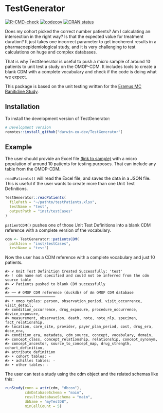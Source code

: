 
<!-- README.md is generated from README.Rmd. Please edit that file -->

# TestGenerator

<!-- badges: start -->

[![R-CMD-check](https://github.com/darwin-eu-dev/TestGenerator/actions/workflows/R-CMD-check.yaml/badge.svg)](https://github.com/darwin-eu-dev/TestGenerator/actions/workflows/R-CMD-check.yaml)
[![codecov](https://codecov.io/github/darwin-eu-dev/TestGenerator/branch/main/graph/badge.svg)](https://app.codecov.io/github/darwin-eu-dev/TestGenerator?branch=main)
[![CRAN
status](https://www.r-pkg.org/badges/version/TestGenerator)](https://CRAN.R-project.org/package=TestGenerator)
<!-- badges: end -->

Does my cohort picked the correct number patients? Am I calculating an
intersection in the right way? Is that the expected value for treatment
duration? It just takes one incorrect parameter to get incoherent
results in a pharmacoepidemiological study, and it is very challenging
to test calculations on huge and complex databases.

That is why TestGenerator is useful to push a micro sample of around 10
patients to unit test a study on the OMOP-CDM. It includes tools to
create a blank CDM with a complete vocabulary and check if the code is
doing what we expect.

This package is based on the unit testing written for the [Eramus MC
Ranitidine
Study](https://github.com/mi-erasmusmc/RanitidineStudy/blob/master/unitTesting_README.md).

## Installation

To install the development version of TestGenerator:

``` r
# Development version
remotes::install_github("darwin-eu-dev/TestGenerator")
```

## Example

The user should provide an Excel file [(link to
sample)](https://github.com/darwin-eu-dev/TestGenerator/raw/main/inst/extdata/testPatientsRSV.xlsx)
with a micro population of around 10 patients for testing purposes. That
can include any table from the OMOP-CDM.

`readPatients()` will read the Excel file, and saves the data in a JSON
file. This is useful if the user wants to create more than one Unit Test
Definitions.

``` r
TestGenerator::readPatients(
  filePath = "~/pathto/testPatients.xlsx",
  testName = "test",
  outputPath = "inst/testCases"
)
```

`patientCDM()` pushes one of those Unit Test Definitions into a blank
CDM reference with a complete version of the vocabulary.

``` r
cdm <- TestGenerator::patientsCDM(
  pathJson = "inst/testCases", 
  testName = "test")
```

Now the user has a CDM reference with a complete vocabulary and just 10
patients.

    #> ✔ Unit Test Definition Created Successfully: 'test'
    #> ! cdm name not specified and could not be inferred from the cdm source table
    #> ✔ Patients pushed to blank CDM successfully
    #> 
    #> ── # OMOP CDM reference (duckdb) of An OMOP CDM database ───────────────────────
    #> • omop tables: person, observation_period, visit_occurrence, visit_detail,
    #> condition_occurrence, drug_exposure, procedure_occurrence, device_exposure,
    #> measurement, observation, death, note, note_nlp, specimen, fact_relationship,
    #> location, care_site, provider, payer_plan_period, cost, drug_era, dose_era,
    #> condition_era, metadata, cdm_source, concept, vocabulary, domain,
    #> concept_class, concept_relationship, relationship, concept_synonym,
    #> concept_ancestor, source_to_concept_map, drug_strength, cohort_definition,
    #> attribute_definition
    #> • cohort tables: -
    #> • achilles tables: -
    #> • other tables: -

The user can test a study using the cdm object and the related schemas
like this:

``` r
runStudy(conn = attr(cdm, "dbcon"),
         cdmDatabaseSchema = "main",
         resultsDatabaseSchema = "main",
         dbName = "myTestDB",
         minCellCount = 5)
```
